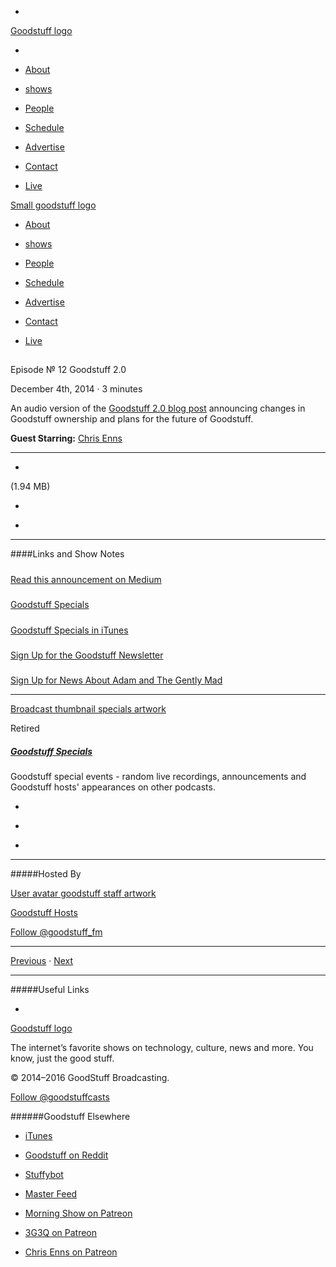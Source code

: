 

-
[Goodstuff logo](http://www.goodstuff.network/)[](/assets/goodstuff_logo-17c1fe6f378352de5d7345f76152130b.svg)

-


-  [About](/about)

-  [shows](/shows)

-  [People](/people)

-  [Schedule](/schedule)

-  [Advertise](/advertise)

-  [Contact](/contact)

-  [Live](/live)


[Small goodstuff logo](http://www.goodstuff.network/)[](/assets/small_goodstuff_logo-bf032e72b9ec41494f4d90905f1ad619.svg)


-  [About](/about)

-  [shows](/shows)

-  [People](/people)

-  [Schedule](/schedule)

-  [Advertise](/advertise)

-  [Contact](/contact)

-  [Live](/live)


##
Episode № 12
Goodstuff 2.0


December 4th, 2014
&middot;
3
minutes


An audio version of the  [Goodstuff 2.0 blog post](https://medium.com/@Goodstuff/goodstuff-2-0-e638d0b4e195) announcing changes in Goodstuff ownership and plans for the future of Goodstuff.


**Guest Starring:**
[Chris Enns](/people/chris-enns)


------------------------------


-
[](https://goodstuffs3.s3.amazonaws.com/uploads/specials-12.mp3)(1.94 MB)

-
[](http://twitter.com/intent/tweet?text=Goodstuff%20Specials%20%E2%84%96%2012%20on%20@goodstuff_fm%20-%20http://goodstuff.network/specials/12)

-
[](http://www.facebook.com/sharer/sharer.php?u=http://goodstuff.network/specials/12)


------------------------------


####Links and Show Notes

#####
[Read this announcement on Medium](https://medium.com/@Goodstuff/goodstuff-2-0-e638d0b4e195)


#####
[Goodstuff Specials](http://goodstuff.network/specials)


#####
[Goodstuff Specials in iTunes](https://itunes.apple.com/us/podcast/goodstuff-specials/id854159948?mt=2)


#####
[Sign Up for the Goodstuff Newsletter](http://goodstuff.network/newsletter)


#####
[Sign Up for News About Adam and The Gently Mad](http://avclark.com/tgm/)


------------------------------


[Broadcast thumbnail specials artwork](/specials)[](https://goodstuffs3.s3.amazonaws.com/uploads/broadcast/image/24/broadcast_thumbnail_specials_artwork.png)

Retired


##### [Goodstuff Specials](/specials)


Goodstuff special events - random live recordings, announcements and Goodstuff hosts' appearances on other podcasts.

-
[](https://itunes.apple.com/us/podcast/goodstuff-specials/id854159948?mt=2)

-
[](/specials/feed)

-
[](mailto:sponsorship+specials@goodstuff.network?subject=%5BGoodStuff%20FM%5D%20Sponsorship%20Inquiry%20for%20Goodstuff%20Specials)


------------------------------


#####Hosted By


[User avatar goodstuff staff artwork](/people/goodstuff-hosts)[](https://goodstuffs3.s3.amazonaws.com/uploads/user/avatar/38/user_avatar_goodstuff-staff_artwork.png)

[Goodstuff Hosts](/people/goodstuff-hosts)


[Follow @goodstuff_fm](https://twitter.com/goodstuff_fm)


------------------------------


[Previous](/specials/11)
&middot;
[Next](/specials/13)


------------------------------


#####Useful Links

-
[](mailto:contact+specials@goodstuff.network?subject=%5BGoodstuff%20FM%5D%20Feedback%20for%20Goodstuff%20Specials)


[Goodstuff logo](http://www.goodstuff.network/)[](/assets/goodstuff_logo-17c1fe6f378352de5d7345f76152130b.svg)


The internet’s favorite shows on technology, culture, news and more. You know, just the good stuff.


&copy; 2014&ndash;2016 GoodStuff Broadcasting.

[Follow @goodstuffcasts](https://twitter.com/goodstuffcasts)


######Goodstuff Elsewhere

-  [iTunes](https://itunes.apple.com/us/artist/goodstuff-fm/id843385597?mt=2)

-  [Goodstuff on Reddit](https://www.reddit.com/r/Goodstuff_fm/)

-  [Stuffybot](http://stuffybot.goodstuff.network)

-  [Master Feed](/master/feed)

-  [Morning Show on Patreon](https://www.patreon.com/morningshow)

-  [3G3Q on Patreon](https://www.patreon.com/3g3q)

-  [Chris Enns on Patreon](https://www.patreon.com/ichris)
